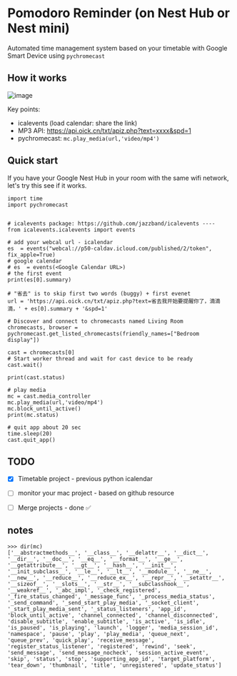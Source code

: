# Pomodoro Reminder (on Nest Hub or Nest mini)
Automated time management system based on your timetable with Google Smart Device using `pychromecast`

## How it works
![image](https://user-images.githubusercontent.com/25631641/147934109-d0a93cff-0112-4009-92fd-f4bba1a9f6d8.png)

Key points:
- icalevents (load calendar: share the link)
- MP3 API: https://api.oick.cn/txt/apiz.php?text=xxxx&spd=1
- pychromecast: `mc.play_media(url,'video/mp4')`


## Quick start

If you have your Google Nest Hub in your room with the same wifi network, let's try this see if it works.
```{python}
import time
import pychromecast


# icalevents package: https://github.com/jazzband/icalevents ----
from icalevents.icalevents import events

# add your webcal url - icalendar 
es  = events("webcal://p50-caldav.icloud.com/published/2/token", fix_apple=True)
# google calendar 
# es  = events(<Google Calendar URL>)
# the first event
print(es[0].summary)

# "省去" is to skip first two words (buggy) + first evenet
url = 'https://api.oick.cn/txt/apiz.php?text=省去我开始要提醒你了，滴滴滴，' + es[0].summary + '&spd=1'

# Discover and connect to chromecasts named Living Room
chromecasts, browser = pychromecast.get_listed_chromecasts(friendly_names=["Bedroom display"])

cast = chromecasts[0]
# Start worker thread and wait for cast device to be ready
cast.wait()

print(cast.status)

# play media
mc = cast.media_controller
mc.play_media(url,'video/mp4')
mc.block_until_active()
print(mc.status)

# quit app about 20 sec
time.sleep(20)
cast.quit_app()
```

## TODO
- [x] Timetable project - previous python icalendar
- [ ] monitor your mac project - based on github resource 
- [ ] Merge projects - done ✅ 


## notes
```
>>> dir(mc)
['__abstractmethods__', '__class__', '__delattr__', '__dict__', '__dir__', '__doc__', '__eq__', '__format__', '__ge__', '__getattribute__', '__gt__', '__hash__', '__init__', '__init_subclass__', '__le__', '__lt__', '__module__', '__ne__', '__new__', '__reduce__', '__reduce_ex__', '__repr__', '__setattr__', '__sizeof__', '__slots__', '__str__', '__subclasshook__', '__weakref__', '_abc_impl', '_check_registered', '_fire_status_changed', '_message_func', '_process_media_status', '_send_command', '_send_start_play_media', '_socket_client', '_start_play_media_sent', '_status_listeners', 'app_id', 'block_until_active', 'channel_connected', 'channel_disconnected', 'disable_subtitle', 'enable_subtitle', 'is_active', 'is_idle', 'is_paused', 'is_playing', 'launch', 'logger', 'media_session_id', 'namespace', 'pause', 'play', 'play_media', 'queue_next', 'queue_prev', 'quick_play', 'receive_message', 'register_status_listener', 'registered', 'rewind', 'seek', 'send_message', 'send_message_nocheck', 'session_active_event', 'skip', 'status', 'stop', 'supporting_app_id', 'target_platform', 'tear_down', 'thumbnail', 'title', 'unregistered', 'update_status']
```
